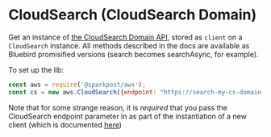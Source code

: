 # CloudSearch (CloudSearch Domain)

Get an instance of [the CloudSearch Domain API](https://docs.aws.amazon.com/AWSJavaScriptSDK/latest/AWS/CloudSearchDomain.html), stored as `client` on a `CloudSearch` instance. All methods described in the docs are available as Bluebird promisified versions (search becomes searchAsync, for example).

To set up the lib:

```javascript
const aws = require('@sparkpost/aws');
const cs = new aws.CloudSearch({endpoint: "https://search-my-cs-domain-url.com"}).client;
```

Note that for some strange reason, it is _required_ that you pass the CloudSearch endpoint parameter in as part of the instantiation of a new client (which is documented [here](https://docs.aws.amazon.com/AWSJavaScriptSDK/latest/AWS/CloudSearchDomain.html#constructor-property))
